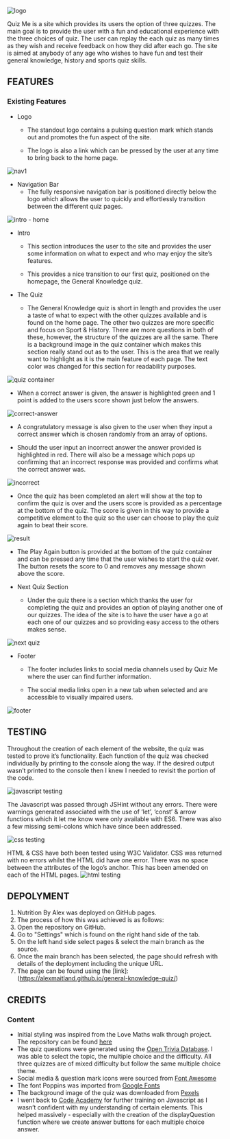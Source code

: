![logo](https://user-images.githubusercontent.com/122832821/235694134-1c4462c9-3146-41c1-9e30-4dbd13b1ffe4.jpeg)

Quiz Me is a site which provides its users the option of three quizzes. The main goal is to provide the user with a fun and educational experience with the three choices of quiz. The user can replay the each quiz as many times as they wish and receive feedback on how they did after each go. The site is aimed at anybody of any age who wishes to have fun and test their general knowledge, history and sports quiz skills. 

## **FEATURES**

### **Existing Features**

* Logo
  * The standout logo contains a pulsing question mark which stands out and promotes the fun aspect of the site.
  
  * The logo is also a link which can be pressed by the user at any time to bring back to the home page.

![nav1](https://user-images.githubusercontent.com/122832821/235694313-10d2cf38-b207-4006-9e23-155bfc288a09.jpeg)

* Navigation Bar
  * The fully responsive navigation bar is positioned directly below the logo which allows the user to quickly and effortlessly transition   between the different quiz pages.

![intro - home](https://user-images.githubusercontent.com/122832821/235628923-d17246de-fb5a-4fa7-9660-17c0f6257a14.jpeg)

* Intro
  * This section introduces the user to the site and provides the user some information on what to expect and who may enjoy the site’s features.
  
  * This provides a nice transition to our first quiz, positioned on the homepage, the General Knowledge quiz.

* The Quiz
  * The General Knowledge quiz is short in length and provides the user a taste of what to expect with the other quizzes available and is found on the home page. The other two quizzes are more specific and focus on Sport & History. There are more questions in both of these, however, the structure of the quizzes are all the same. There is a background image in the quiz container which makes this section really stand out as to the user. This is the area that we really want to highlight as it is the main feature of each page. The text color was changed for this section for readability purposes.

![quiz container](https://user-images.githubusercontent.com/122832821/235694630-e10f5245-1013-4bc8-a48d-6cb639f7c0d3.jpeg)
  
  * When a correct answer is given, the answer is highlighted green and 1 point is added to the users score shown just below the answers.
  
  ![correct-answer](https://user-images.githubusercontent.com/122832821/235694741-ace85c73-4f89-4bee-82bf-7029ef837806.jpeg)

  * A congratulatory message is also given to the user when they input a correct answer which is chosen randomly from an array of options.
  
  * Should the user input an incorrect answer the answer provided is highlighted in red. There will also be a message which pops up confirming that an incorrect response was provided and confirms what the correct answer was.
  
![incorrect](https://user-images.githubusercontent.com/122832821/235694822-f41b7e50-1b6a-473c-88c0-5cd37ce343e6.jpeg)

  * Once the quiz has been completed an alert will show at the top to confirm the quiz is over and the users score is provided as a percentage at the bottom of the quiz. The score is given in this way to provide a competitive element to the quiz so the user can choose to play the quiz again to beat their score.
  
![result](https://user-images.githubusercontent.com/122832821/235694890-d9a82903-eba6-421a-97e4-dba09e94f4a5.jpeg)

  * The Play Again button is provided at the bottom of the quiz container and can be pressed any time that the user wishes to start the quiz over. The button resets the score to 0 and removes any message shown above the score.
  
* Next Quiz Section
  * Under the quiz there is a section which thanks the user for completing the quiz and provides an option of playing another one of our quizzes. The idea of the site is to have the user have a go at each one of our quizzes and so providing easy access to the others makes sense.
  
![next quiz](https://user-images.githubusercontent.com/122832821/235631473-ecdb001e-6c85-4305-90c3-ffb12e5d01b3.jpeg)

* Footer
  * The footer includes links to social media channels used by Quiz Me where the user can find further information. 
  
  * The social media links open in a new tab when selected and are accessible to visually impaired users.

![footer](https://user-images.githubusercontent.com/122832821/235631607-08976e98-abc2-4919-9e22-3944451748d4.jpeg)

## **TESTING**

Throughout the creation of each element of the website, the quiz was tested to prove it’s functionality. Each function of the quiz was checked individually by printing to the console along the way. If the desired output wasn’t printed to the console then I knew I needed to revisit the portion of the code. 

![javascript testing](https://user-images.githubusercontent.com/122832821/235631667-a73326ac-52be-4950-9505-56d12e23c790.jpeg)

The Javascript was passed through JSHint without any errors. There were warnings generated associated with the use of ‘let’, ‘const’ & arrow functions which it let me know were only available with ES6. There was also a few missing semi-colons which have since been addressed.

![css testing](https://user-images.githubusercontent.com/122832821/235631761-6b29db95-7faf-41ce-9f3e-346ca3d996bf.jpeg)

HTML & CSS have both been tested using W3C Validator. CSS was returned with no errors whilst the HTML did have one error. There was no space between the attributes of the logo’s anchor. This has been amended on each of the HTML pages. 
![html testing](https://user-images.githubusercontent.com/122832821/235631781-0465b42b-d64a-40b5-8d2a-745d1a16fc68.jpeg)


## **DEPOLYMENT**
  1. Nutrition By Alex was deployed on GitHub pages.
  2. The process of how this was achieved is as follows:
  3. Open the repository on GitHub.
  4. Go to "Settings" which is found on the right hand side of the tab.
  5. On the left hand side select pages & select the main branch as the source.
  6. Once the main branch has been selected, the page should refresh with details of the deployment including the unique URL.
  7. The page can be found using the [link]: (https://alexmaitland.github.io/general-knowledge-quiz/) 

## **CREDITS**

### **Content**

  * Initial styling was inspired from the Love Maths walk through project. The repository can be found [here](https://github.com/AlexMaitland/love-maths.git)
  * The quiz questions were generated using the [Open Trivia Database](https://opentdb.com/api_config.php). I was able to select the topic, the multiple choice and the difficulty. All three quizzes are of mixed difficulty but follow the same multiple choice theme.
  * Social media & question mark icons were sourced from [Font Awesome](https://fontawesome.com/)
  * The font Poppins was imported from [Google Fonts](https://fonts.google.com/)
  * The background image of the quiz was downloaded from [Pexels](https://www.pexels.com/)
  * I went back to [Code Academy](https://www.codecademy.com/learn) for further training on Javascript as I wasn’t confident with my understanding of certain elements. This helped massively - especially with the creation of the displayQuestion function where we create answer buttons for each multiple choice answer.


	
